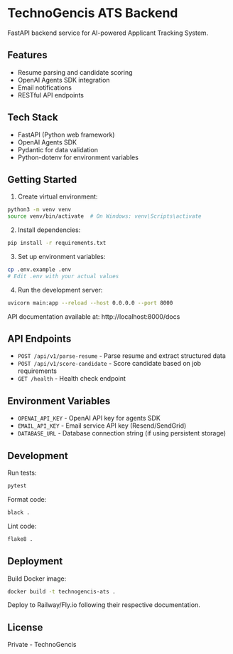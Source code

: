 # TechnoGencis ATS Backend

FastAPI backend service for AI-powered Applicant Tracking System.

## Features

- Resume parsing and candidate scoring
- OpenAI Agents SDK integration
- Email notifications
- RESTful API endpoints

## Tech Stack

- FastAPI (Python web framework)
- OpenAI Agents SDK
- Pydantic for data validation
- Python-dotenv for environment variables

## Getting Started

1. Create virtual environment:
```bash
python3 -m venv venv
source venv/bin/activate  # On Windows: venv\Scripts\activate
```

2. Install dependencies:
```bash
pip install -r requirements.txt
```

3. Set up environment variables:
```bash
cp .env.example .env
# Edit .env with your actual values
```

4. Run the development server:
```bash
uvicorn main:app --reload --host 0.0.0.0 --port 8000
```

API documentation available at: http://localhost:8000/docs

## API Endpoints

- `POST /api/v1/parse-resume` - Parse resume and extract structured data
- `POST /api/v1/score-candidate` - Score candidate based on job requirements
- `GET /health` - Health check endpoint

## Environment Variables

- `OPENAI_API_KEY` - OpenAI API key for agents SDK
- `EMAIL_API_KEY` - Email service API key (Resend/SendGrid)
- `DATABASE_URL` - Database connection string (if using persistent storage)

## Development

Run tests:
```bash
pytest
```

Format code:
```bash
black .
```

Lint code:
```bash
flake8 .
```

## Deployment

Build Docker image:
```bash
docker build -t technogencis-ats .
```

Deploy to Railway/Fly.io following their respective documentation.

## License

Private - TechnoGencis